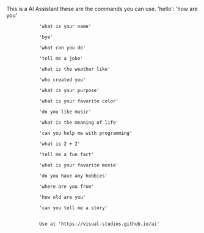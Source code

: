 This is a AI Assistant these are the commands you can use.  'hello':
                'how are you'

                'what is your name'

                'bye'

                'what can you do'

                'tell me a joke'

                'what is the weather like'

                'who created you'

                'what is your purpose'

                'what is your favorite color'

                'do you like music'

                'what is the meaning of life'

                'can you help me with programming'

                'what is 2 + 2'

                'tell me a fun fact'

                'what is your favorite movie'

                'do you have any hobbies'

                'where are you from'

                'how old are you'

                'can you tell me a story'
                

                Use at 'https://visual-studios.github.io/ai'
            